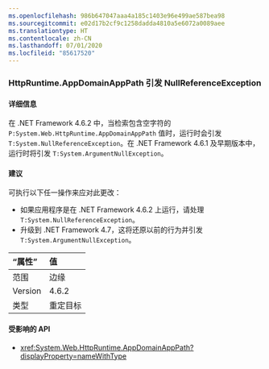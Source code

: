 ```yaml
---
ms.openlocfilehash: 986b647047aaa4a185c1403e96e499ae587bea98
ms.sourcegitcommit: e02d17b2cf9c1258dadda4810a5e6072a0089aee
ms.translationtype: HT
ms.contentlocale: zh-CN
ms.lasthandoff: 07/01/2020
ms.locfileid: "85617520"
---
```

### <a name="httpruntimeappdomainapppath-throws-a-nullreferenceexception"></a>HttpRuntime.AppDomainAppPath 引发 NullReferenceException

#### <a name="details"></a>详细信息

在 .NET Framework 4.6.2 中，当检索包含空字符的 `P:System.Web.HttpRuntime.AppDomainAppPath` 值时，运行时会引发 `T:System.NullReferenceException`。在 .NET Framework 4.6.1 及早期版本中，运行时将引发 `T:System.ArgumentNullException`。

#### <a name="suggestion"></a>建议

可执行以下任一操作来应对此更改：

- 如果应用程序是在 .NET Framework 4.6.2 上运行，请处理 `T:System.NullReferenceException`。
- 升级到 .NET Framework 4.7，这将还原以前的行为并引发 `T:System.ArgumentNullException`。

| “属性”    | 值       |
|:--------|:------------|
| 范围   | 边缘        |
| Version | 4.6.2       |
| 类型    | 重定目标 |

#### <a name="affected-apis"></a>受影响的 API

- <xref:System.Web.HttpRuntime.AppDomainAppPath?displayProperty=nameWithType>
